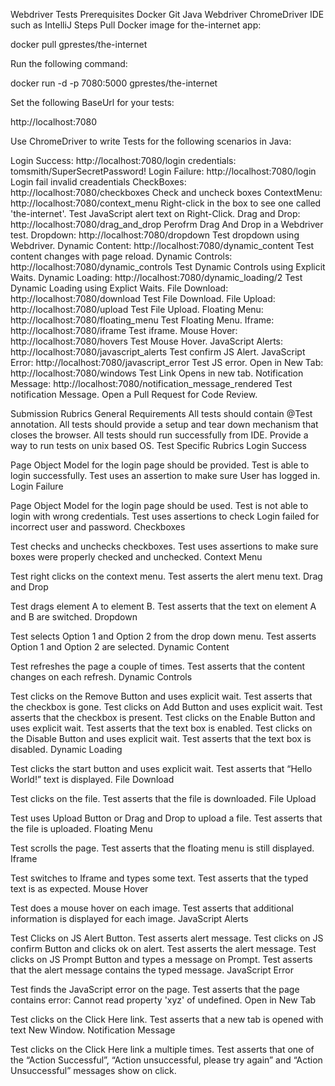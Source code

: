 Webdriver Tests
Prerequisites
Docker
Git
Java
Webdriver
ChromeDriver
IDE such as IntelliJ
Steps
Pull Docker image for the-internet app:

docker pull gprestes/the-internet

Run the following command:

docker run -d -p 7080:5000 gprestes/the-internet

Set the following BaseUrl for your tests:

http://localhost:7080

Use ChromeDriver to write Tests for the following scenarios in Java:

Login Success: http://localhost:7080/login credentials: tomsmith/SuperSecretPassword!
Login Failure: http://localhost:7080/login Login fail invalid creadentials
CheckBoxes: http://localhost:7080/checkboxes Check and uncheck boxes
ContextMenu: http://localhost:7080/context_menu Right-click in the box to see one called 'the-internet'. Test JavaScript alert text on Right-Click.
Drag and Drop: http://localhost:7080/drag_and_drop Perofrm Drag And Drop in a Webdriver test.
Dropdown: http://localhost:7080/dropdown Test dropdown using Webdriver.
Dynamic Content: http://localhost:7080/dynamic_content Test content changes with page reload.
Dynamic Controls: http://localhost:7080/dynamic_controls Test Dynamic Controls using Explicit Waits.
Dynamic Loading: http://localhost:7080/dynamic_loading/2 Test Dynamic Loading using Explict Waits.
File Download: http://localhost:7080/download Test File Download.
File Upload: http://localhost:7080/upload Test File Upload.
Floating Menu: http://localhost:7080/floating_menu Test Floating Menu.
Iframe: http://localhost:7080/iframe Test iframe.
Mouse Hover: http://localhost:7080/hovers Test Mouse Hover.
JavaScript Alerts: http://localhost:7080/javascript_alerts Test confirm JS Alert.
JavaScript Error: http://localhost:7080/javascript_error Test JS error.
Open in New Tab: http://localhost:7080/windows Test Link Opens in new tab.
Notification Message: http://localhost:7080/notification_message_rendered Test notification Message.
Open a Pull Request for Code Review.

Submission Rubrics
General Requirements
All tests should contain @Test annotation.
All tests should provide a setup and tear down mechanism that closes the browser.
All tests should run successfully from IDE. Provide a way to run tests on unix based OS.
Test Specific Rubrics
Login Success

Page Object Model for the login page should be provided.
Test is able to login successfully.
Test uses an assertion to make sure User has logged in.
Login Failure

Page Object Model for the login page should be used.
Test is not able to login with wrong credentials.
Test uses assertions to check Login failed for incorrect user and password.
Checkboxes

Test checks and unchecks checkboxes.
Test uses assertions to make sure boxes were properly checked and unchecked.
Context Menu

Test right clicks on the context menu.
Test asserts the alert menu text.
Drag and Drop

Test drags element A to element B.
Test asserts that the text on element A and B are switched.
Dropdown

Test selects Option 1 and Option 2 from the drop down menu.
Test asserts Option 1 and Option 2 are selected.
Dynamic Content

Test refreshes the page a couple of times.
Test asserts that the content changes on each refresh.
Dynamic Controls

Test clicks on the Remove Button and uses explicit wait.
Test asserts that the checkbox is gone.
Test clicks on Add Button and uses explicit wait.
Test asserts that the checkbox is present.
Test clicks on the Enable Button and uses explicit wait.
Test asserts that the text box is enabled.
Test clicks on the Disable Button and uses explicit wait.
Test asserts that the text box is disabled.
Dynamic Loading

Test clicks the start button and uses explicit wait.
Test asserts that “Hello World!” text is displayed.
File Download

Test clicks on the file.
Test asserts that the file is downloaded.
File Upload

Test uses Upload Button or Drag and Drop to upload a file.
Test asserts that the file is uploaded.
Floating Menu

Test scrolls the page.
Test asserts that the floating menu is still displayed.
Iframe

Test switches to Iframe and types some text.
Test asserts that the typed text is as expected.
Mouse Hover

Test does a mouse hover on each image.
Test asserts that additional information is displayed for each image.
JavaScript Alerts

Test Clicks on JS Alert Button.
Test asserts alert message.
Test clicks on JS confirm Button and clicks ok on alert.
Test asserts the alert message.
Test clicks on JS Prompt Button and types a message on Prompt.
Test asserts that the alert message contains the typed message.
JavaScript Error

Test finds the JavaScript error on the page.
Test asserts that the page contains error: Cannot read property 'xyz' of undefined.
Open in New Tab

Test clicks on the Click Here link.
Test asserts that a new tab is opened with text New Window.
Notification Message

Test clicks on the Click Here link a multiple times.
Test asserts that one of the “Action Successful”, “Action unsuccessful, please try again” and “Action Unsuccessful” messages show on click.